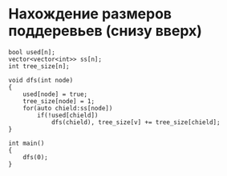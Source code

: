 # Нахождение размеров поддеревьев (снизу вверх)

```
bool used[n];
vector<vector<int>> ss[n];
int tree_size[n];

void dfs(int node)
{
    used[node] = true;
    tree_size[node] = 1;
    for(auto chield:ss[node])
        if(!used[chield])
            dfs(chield), tree_size[v] += tree_size[chield];
}

int main()
{
    dfs(0);
}
```
